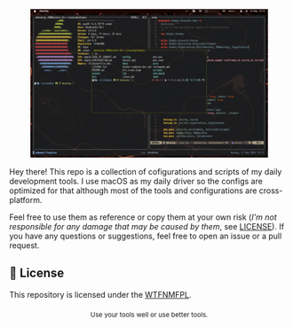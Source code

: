 <div align="center">
  <img alt="screenshot" src=".github/screenshot.png" width="85%"/>
</div>

Hey there! This repo is a collection of cofigurations and scripts of my daily development tools. I use macOS as my daily driver so the configs are optimized for that although most of the tools and configurations are cross-platform.

Feel free to use them as reference or copy them at your own risk (_I'm not responsible for any damage that may be caused by them_, see [LICENSE](LICENSE.txt)).
If you have any questions or suggestions, feel free to open an issue or a pull request.

## :memo: License

This repository is licensed under the [WTFNMFPL](LICENSE.txt).

<div align="center">
  <sub>Use your tools well or use better tools.</sub>
</div>
